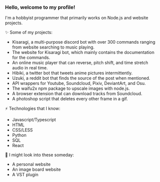### Hello, welcome to my profile!

I'm a hobbyist programmer that primarily works on Node.js and website projects.

✨ Some of my projects:
- Kisaragi, a multi-purpose discord bot with over 300 commands ranging from website searching to music playing.
- The website for Kisaragi bot, which mainly contains the documentation for the commands.
- An online music player that can reverse, pitch shift, and time stretch audio in real time.
- Hibiki, a twitter bot that tweets anime pictures intermittently. 
- Uzuki, a reddit bot that finds the source of the post when mentioned.
- API wrappers for Youtube, Soundcloud, Pixiv, DeviantArt, and Osu. 
- The waifu2x npm package to upscale images with node.js. 
- A browser extension that can download tracks from Soundcloud. 
- A photoshop script that deletes every other frame in a gif. 

⚡ Technologies that I know:
- Javascript/Typescript
- HTML
- CSS/LESS
- Python
- SQL
- React

🤔 I might look into these someday:
- A personal website
- An image board website
- A VST plugin

<!--
**Tenpi/Tenpi** is a ✨ _special_ ✨ repository because its `README.md` (this file) appears on your GitHub profile.

Here are some ideas to get you started:

- 🔭 I’m currently working on ...
- 🌱 I’m currently learning ...
- 👯 I’m looking to collaborate on ...
- 🤔 I’m looking for help with ...
- 💬 Ask me about ...
- 📫 How to reach me: ...
- 😄 Pronouns: ...
- ⚡ Fun fact: ...
-->
